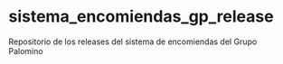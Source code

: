 # sistema_encomiendas_gp_release
Repositorio de los releases del sistema de encomiendas del Grupo Palomino
